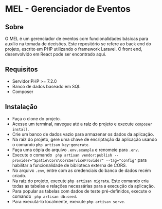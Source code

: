 # MEL - Gerenciador de Eventos

## Sobre 
O MEL é um gerenciador de eventos com funcionalidades básicas para auxílio na tomada de decisões.
Este repositório se refere ao back end do projeto, escrito em PHP utilizando o framework Laravel.
O front end, desenvolvido em React pode ser encontrado aqui.

## Requisitos
- Servidor PHP >= 7.2.0
- Banco de dados baseado em SQL
- Composer 

## Instalação
- Faça o clone do projeto.
- Acesse um terminal, navegue até a raíz do projeto e execute ```composer install```.
- Crie um banco de dados vazio para armazenar os dados da aplicação.
- Na raíz do projeto, gere uma chave de encriptação da aplicação usando o comando ```php artisan key:generate```.
- Faça uma cópia do arquivo ```.env.example``` e renomeie para ```.env```.
- Execute o comando `` php artisan vendor:publish --provider="Spatie\Cors\CorsServiceProvider" --tag="config"`` para habilitar a funcionalidade de biblioteca
externa de CORS.
- No arquivo ```.env```, entre com as credenciais do banco de dados recém criado.
- Na raíz do projeto, execute ```php artisan migrate```. Este comando cria todas as
tabelas e relações necessárias para a execução da aplicação.
- Para popular as tabelas com dados de teste pré-definidos, execute o comando `` php artisan db:seed``.
- Para executá-lo localmente, execute ```php artisan serve```.

